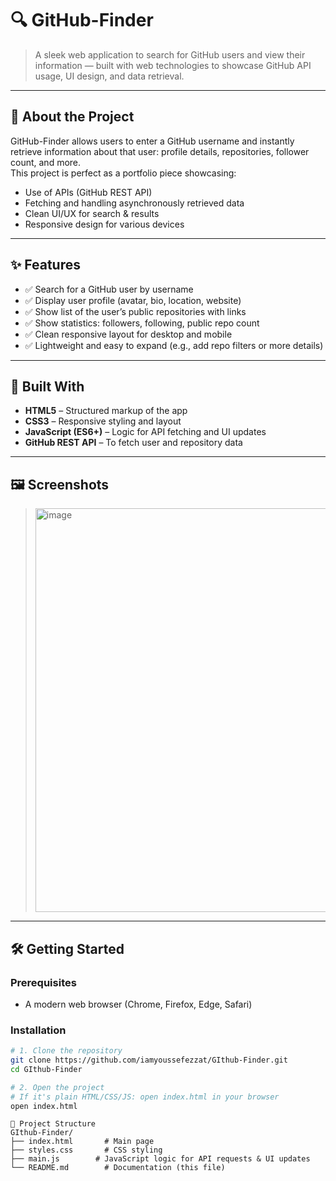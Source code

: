 # 🔍 GitHub-Finder

> A sleek web application to search for GitHub users and view their information — built with web technologies to showcase GitHub API usage, UI design, and data retrieval.

---

## 🧠 About the Project  
GitHub-Finder allows users to enter a GitHub username and instantly retrieve information about that user: profile details, repositories, follower count, and more.  
This project is perfect as a portfolio piece showcasing:  
- Use of APIs (GitHub REST API)  
- Fetching and handling asynchronously retrieved data  
- Clean UI/UX for search & results  
- Responsive design for various devices

---

## ✨ Features  
- ✅ Search for a GitHub user by username  
- ✅ Display user profile (avatar, bio, location, website)  
- ✅ Show list of the user’s public repositories with links  
- ✅ Show statistics: followers, following, public repo count  
- ✅ Clean responsive layout for desktop and mobile  
- ✅ Lightweight and easy to expand (e.g., add repo filters or more details)

---

## 🧱 Built With  
- **HTML5** – Structured markup of the app  
- **CSS3** – Responsive styling and layout  
- **JavaScript (ES6+)** – Logic for API fetching and UI updates  
- **GitHub REST API** – To fetch user and repository data  

---

## 🖼️ Screenshots  
> <img width="1289" height="646" alt="image" src="https://github.com/user-attachments/assets/211fe009-0428-404c-9d03-e5134923951e" />

---

## 🛠️ Getting Started  

### Prerequisites  
- A modern web browser (Chrome, Firefox, Edge, Safari)  

### Installation  
```bash
# 1. Clone the repository
git clone https://github.com/iamyoussefezzat/GIthub-Finder.git
cd GIthub-Finder

# 2. Open the project
# If it's plain HTML/CSS/JS: open index.html in your browser  
open index.html
```
```
🧩 Project Structure
GIthub-Finder/
├── index.html       # Main page  
├── styles.css       # CSS styling  
├── main.js        # JavaScript logic for API requests & UI updates  
└── README.md        # Documentation (this file)
```

